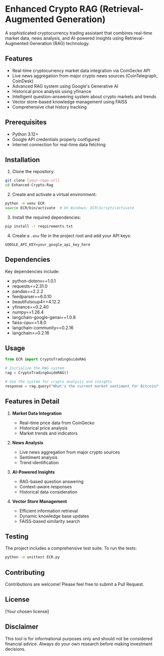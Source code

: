 # Enhanced Crypto RAG (Retrieval-Augmented Generation)

A sophisticated cryptocurrency trading assistant that combines real-time market data, news analysis, and AI-powered insights using Retrieval-Augmented Generation (RAG) technology.

## Features

- Real-time cryptocurrency market data integration via CoinGecko API
- Live news aggregation from major crypto news sources (CoinTelegraph, CoinDesk)
- Advanced RAG system using Google's Generative AI
- Historical price analysis using yfinance
- Intelligent question-answering system about crypto markets and trends
- Vector store-based knowledge management using FAISS
- Comprehensive chat history tracking

## Prerequisites

- Python 3.12+
- Google API credentials properly configured
- Internet connection for real-time data fetching

## Installation

1. Clone the repository:
```bash
git clone [your-repo-url]
cd Enhanced-Crypto-Rag
```

2. Create and activate a virtual environment:
```bash
python -m venv ECR
source ECR/bin/activate  # On Windows: ECR\Scripts\activate
```

3. Install the required dependencies:
```bash
pip install -r requirements.txt
```

4. Create a `.env` file in the project root and add your API keys:
```env
GOOGLE_API_KEY=your_google_api_key_here
```

## Dependencies

Key dependencies include:
- python-dotenv==1.0.1
- requests==2.31.0
- pandas==2.2.2
- feedparser==6.0.10
- beautifulsoup4==4.12.2
- yfinance==0.2.40
- numpy==1.26.4
- langchain-google-genai==1.0.8
- faiss-cpu==1.8.0
- langchain-community==0.2.16
- langchain==0.2.16

## Usage

```python
from ECR import CryptoTradingGuideRAG

# Initialize the RAG system
rag = CryptoTradingGuideRAG()

# Use the system for crypto analysis and insights
response = rag.query("What's the current market sentiment for Bitcoin?")
```

## Features in Detail

1. **Market Data Integration**
   - Real-time price data from CoinGecko
   - Historical price analysis
   - Market trends and indicators

2. **News Analysis**
   - Live news aggregation from major crypto sources
   - Sentiment analysis
   - Trend identification

3. **AI-Powered Insights**
   - RAG-based question answering
   - Context-aware responses
   - Historical data consideration

4. **Vector Store Management**
   - Efficient information retrieval
   - Dynamic knowledge base updates
   - FAISS-based similarity search

## Testing

The project includes a comprehensive test suite. To run the tests:

```bash
python -m unittest ECR.py
```

## Contributing

Contributions are welcome! Please feel free to submit a Pull Request.

## License

[Your chosen license]

## Disclaimer

This tool is for informational purposes only and should not be considered financial advice. Always do your own research before making investment decisions.